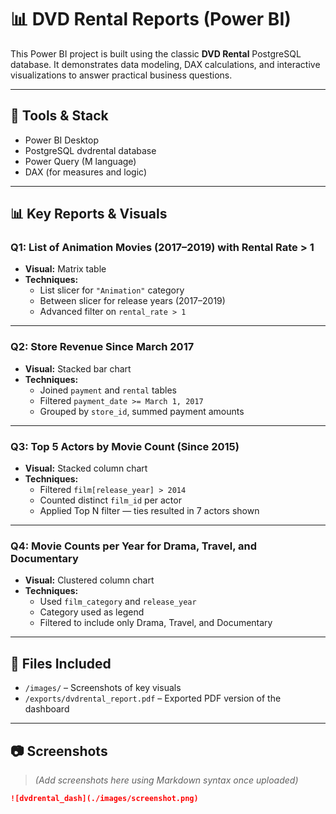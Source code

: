 # 📊 DVD Rental Reports (Power BI)

This Power BI project is built using the classic **DVD Rental** PostgreSQL database. It demonstrates data modeling, DAX calculations, and interactive visualizations to answer practical business questions.

---

## 🔧 Tools & Stack

- Power BI Desktop  
- PostgreSQL dvdrental database  
- Power Query (M language)  
- DAX (for measures and logic)

---

## 📊 Key Reports & Visuals

### Q1: List of Animation Movies (2017–2019) with Rental Rate > 1
- **Visual:** Matrix table  
- **Techniques:**  
  - List slicer for `"Animation"` category  
  - Between slicer for release years (2017–2019)  
  - Advanced filter on `rental_rate > 1`

---

### Q2: Store Revenue Since March 2017
- **Visual:** Stacked bar chart  
- **Techniques:**  
  - Joined `payment` and `rental` tables  
  - Filtered `payment_date >= March 1, 2017`  
  - Grouped by `store_id`, summed payment amounts

---

### Q3: Top 5 Actors by Movie Count (Since 2015)
- **Visual:** Stacked column chart  
- **Techniques:**  
  - Filtered `film[release_year] > 2014`  
  - Counted distinct `film_id` per actor  
  - Applied Top N filter — ties resulted in 7 actors shown

---

### Q4: Movie Counts per Year for Drama, Travel, and Documentary
- **Visual:** Clustered column chart  
- **Techniques:**  
  - Used `film_category` and `release_year`  
  - Category used as legend  
  - Filtered to include only Drama, Travel, and Documentary

---

## 📁 Files Included

- `/images/` – Screenshots of key visuals  
- `/exports/dvdrental_report.pdf` – Exported PDF version of the dashboard

---

## 📷 Screenshots

> *(Add screenshots here using Markdown syntax once uploaded)*

```markdown
![dvdrental_dash](./images/screenshot.png)

